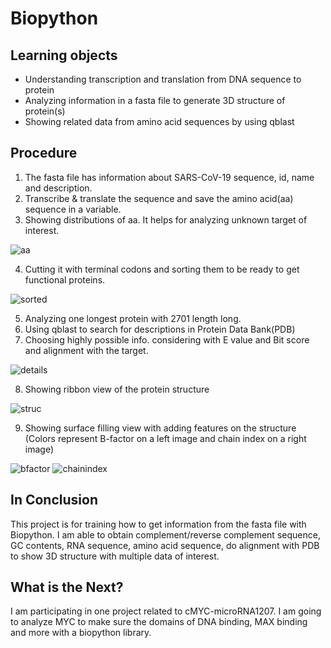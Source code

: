 # Biopython
## Learning objects
- Understanding transcription and translation from DNA sequence to protein
- Analyzing information in a fasta file to generate 3D structure of protein(s)
- Showing related data from amino acid sequences by using qblast 

## Procedure
1. The fasta file has information about SARS-CoV-19 sequence, id, name and description.
2. Transcribe & translate the sequence and save the amino acid(aa) sequence in a variable. 
3. Showing distributions of aa. It helps for analyzing unknown target of interest.

![aa](https://user-images.githubusercontent.com/54334941/143525577-4aaf5aa9-774d-41f1-862a-82b832d69a6e.png)

4. Cutting it with terminal codons and sorting them to be ready to get functional proteins.

![sorted](https://user-images.githubusercontent.com/54334941/143529330-01b1b6d1-c495-4bf4-b88b-978fc786e664.png)

5. Analyzing one longest protein with 2701 length long.
6. Using qblast to search for descriptions in Protein Data Bank(PDB)
7. Choosing highly possible info. considering with E value and Bit score and alignment with the target.

![details](https://user-images.githubusercontent.com/54334941/143529950-33302394-b4c6-40e5-9a0a-38dea3719cf3.png)

8. Showing ribbon view of the protein structure

![struc](https://user-images.githubusercontent.com/54334941/143530121-f8847d29-d302-4f09-a433-ce66d56b1c59.png)

9. Showing surface filling view with adding features on the structure (Colors represent B-factor on a left image and chain index on a right image)

![bfactor](https://user-images.githubusercontent.com/54334941/143531315-79bd52a6-684e-47a2-b9af-36bcde9502d0.png)
![chainindex](https://user-images.githubusercontent.com/54334941/143531316-6a14a627-532c-4501-919a-829d14f11f3c.png)


## In Conclusion
This project is for training how to get information from the fasta file with Biopython. I am able to obtain complement/reverse complement sequence, GC contents, RNA sequence, amino acid sequence, do alignment with PDB to show 3D structure with multiple data of interest.

## What is the Next?
I am participating in one project related to cMYC-microRNA1207. I am going to analyze MYC to make sure the domains of DNA binding, MAX binding and more with a biopython library. 
